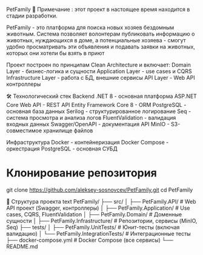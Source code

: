PetFamily 🐾
Примечание : этот проект в настоящее время находится в стадии разработки.

PetFamily - это платформа для поиска новых хозяев бездомным животным. Система позволяет волонтерам публиковать информацию о животных, нуждающихся в доме, а потенциальные хозяева - смогут удобно просматривать эти объявления и подавать заявки на животных, которых они хотели бы взять в приют

Проект построен по принципам Clean Architecture и включает:
Domain Layer - бизнес-логика и сущности
Application Layer - use cases и CQRS
Infrastructure Layer - работа с БД, внешние сервисы
API Layer - Web API контроллеры

🛠️ Технологический стек
Backend
.NET 8 - основная платформа
ASP.NET Core Web API - REST API
Entity Framework Core 8 - ORM
PostgreSQL - основная база данных
Serilog - структурированное логирование
Seq - система просмотра и анализа логов
FluentValidation - валидация входных данных
Swagger/OpenAPI - документация API
MinIO - S3-совместимое хранилище файлов

Инфраструктура
Docker - контейнеризация
Docker Compose - оркестрация
PostgreSQL - основная СУБД

# Клонирование репозитория
git clone https://github.com/aleksey-sosnovcev/PetFamily.git
cd PetFamily

📁 Структура проекта
text
PetFamily/
├── src/
│   ├── PetFamily.API/           # Web API проект (Swagger, контроллеры)
│   ├── PetFamily.Application/   # Use cases, CQRS, FluentValidation
│   ├── PetFamily.Domain/        # Доменные сущности
│   ├── PetFamily.Infrastructure/ # Репозитории, сервисы (MinIO, Seq)
├── tests/
│   ├── PetFamily.UnitTests/     # Юнит-тесты (включая валидацию)
│   └── PetFamily.IntegrationTests/ # Интеграционные тесты
├── docker-compose.yml          # Docker Compose (все сервисы)
└── README.md
